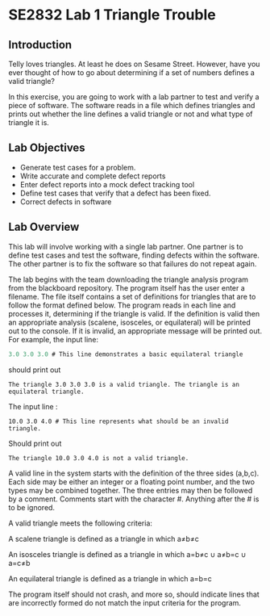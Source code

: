 # SE2832 Lab 1 Triangle Trouble
## Introduction
Telly loves triangles. At least he does on Sesame Street. However, have you ever thought of how to go about determining if a set of numbers defines a valid triangle?

In this exercise, you are going to work with a lab partner to test and verify a piece of software. The software reads in a file which defines triangles and prints out whether the line defines a valid triangle or not and what type of triangle it is.

## Lab Objectives
* Generate test cases for a problem.
* Write accurate and complete defect reports
* Enter defect reports into a mock defect tracking tool
* Define test cases that verify that a defect has been fixed.
* Correct defects in software

## Lab Overview

This lab will involve working with a single lab partner. One partner is to define test cases and test the software, finding defects within the software. The other partner is to fix the software so that failures do not repeat again.

The lab begins with the team downloading the triangle analysis program from the blackboard repository.  The program itself has the user enter a filename. The file itself contains a set of definitions for triangles that are to follow the format defined below. The program reads in each line and processes it, determining if the triangle is valid. If the definition is valid then an appropriate analysis (scalene, isosceles, or equilateral) will be printed out to the console. If it is invalid, an appropriate message will be printed out.
For example, the input line:
```javascript
3.0 3.0 3.0 # This line demonstrates a basic equilateral triangle
```
should print out
```
The triangle 3.0 3.0 3.0 is a valid triangle. The triangle is an equilateral triangle.
```
The input line :
```
10.0 3.0 4.0 # This line represents what should be an invalid triangle.
```
Should print out
```
The triangle 10.0 3.0 4.0 is not a valid triangle.
```
A valid line in the system starts with the definition of the three sides (a,b,c).  Each side may be either an integer or a floating point number, and the two types may be combined together.  The three entries may then be followed by a comment.  Comments start with the character #.  Anything after the # is to be ignored.

A valid triangle meets the following criteria:
 
A scalene triangle is defined as a triangle in which 
a≠b≠c

An isosceles triangle is defined as a triangle in which
a=b≠c ∪ a≠b=c ∪ a=c≠b

An equilateral triangle is defined as a triangle in which
a=b=c

The program itself should not crash, and more so, should indicate lines that are incorrectly formed do not match the input criteria for the program.
